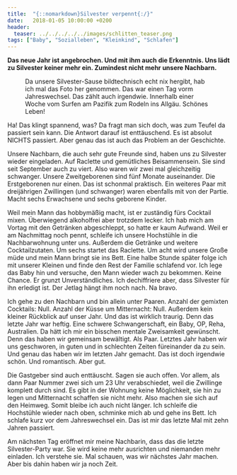 ```yaml
---
title:  "{::nomarkdown}Silvester verpennt{:/}"
date:   2018-01-05 10:00:00 +0200
header:
  teaser: ../../../../../images/schlitten_teaser.png
tags: ["Baby", "Sozialleben", "Kleinkind", "Schlafen"]
---
```


**Das neue Jahr ist angebrochen. Und mit ihm auch die Erkenntnis. Uns lädt zu Silvester keiner mehr ein. Zumindest nicht mehr unsere Nachbarn.**

<figure>
  <img src="../../../../../images/schlitten.png" alt="">
  <figcaption>Da unsere Silvester-Sause bildtechnisch echt nix hergibt, hab ich mal das Foto her genommen. Das war einen Tag vorm Jahreswechsel. Das zählt auch irgendwie. Innerhalb einer Woche vom Surfen am Pazifik zum Rodeln ins Allgäu. Schönes Leben!</figcaption>
</figure>

Ha! Das klingt spannend, was? Da fragt man sich doch, was zum Teufel da passiert sein kann. Die Antwort darauf ist enttäuschend. Es ist absolut NICHTS passiert. Aber genau das ist auch das Problem an der Geschichte. 

Unsere Nachbarn, die auch sehr gute Freunde sind, haben uns zu Silvester wieder eingeladen. Auf Raclette und gemütliches Beisammensein. Sie sind seit September auch zu viert. Also waren wir zwei mal gleichzeitig schwanger. Unsere Zweitgeborenen sind fünf Monate auseinander. Die Erstgeborenen nur einen. Das ist schonmal praktisch. Ein weiteres Paar mit dreijährigen Zwillingen (und schwanger) waren ebenfalls mit von der Partie. Macht sechs Erwachsene und sechs geborene Kinder. 

Weil mein Mann das hobbymäßig macht, ist er zuständig fürs Cocktail mixen. Überwiegend alkoholfrei aber trotzdem lecker. Ich hab mich am Vortag mit den Getränken abgeschleppt, so hatte er kaum Aufwand. Weil er am Nachmittag noch pennt, schleife ich unsere Hochstühle in die Nachbarwohnung unter uns. Außerdem die Getränke und weitere Cocktailzutaten. Um sechs startet das Raclette. Um acht wird unsere Große müde und mein Mann bringt sie ins Bett. Eine halbe Stunde später folge ich mit unserer Kleinen und finde den Rest der Familie schlafend vor. Ich lege das Baby hin und versuche, den Mann wieder wach zu bekommen. Keine Chance. Er grunzt Unverständliches. Ich dechiffriere aber, dass Silvester für ihn erledigt ist. Der Jetlag hängt ihm noch nach. Na bravo.

Ich gehe zu den Nachbarn und bin allein unter Paaren. Anzahl der gemixten Cocktails: Null. Anzahl der Küsse um Mitternacht: Null. Außerdem kein kleiner Rückblick auf unser Jahr. Und das ist wirklich traurig. Denn das letzte Jahr war heftig. Eine schwere Schwangerschaft, ein Baby, OP, Reha, Australien. Da hätt ich mir ein bisschen mentale Zweisamkeit gewünscht. Denn das haben wir gemeinsam bewältigt. Als Paar. Letztes Jahr haben wir uns geschworen, in guten und in schlechten Zeiten füreinander da zu sein. Und genau das haben wir im letzten Jahr gemacht. Das ist doch irgendwie schön. Und romantisch. Aber gut.

Die Gastgeber sind auch enttäuscht. Sagen sie auch offen. Vor allem, als dann Paar Nummer zwei sich um 23 Uhr verabschiedet, weil die Zwillinge komplett durch sind. Es gibt in der Wohnung keine Möglichkeit, sie hin zu legen und Mitternacht schaffen sie nicht mehr. Also machen sie sich auf den Heimweg. Somit bleibe ich auch nicht länger. Ich schleife die Hochstühle wieder nach oben, schminke mich ab und gehe ins Bett. Ich schlafe kurz vor dem Jahreswechsel ein. Das ist mir das letzte Mal mit zehn Jahren passiert.

Am nächsten Tag eröffnet mir meine Nachbarin, dass das die letzte Silvester-Party war. Sie wird keine mehr ausrichten und niemanden mehr einladen. Ich verstehe sie. Mal schauen, was wir nächstes Jahr machen. Aber bis dahin haben wir ja noch Zeit.

























